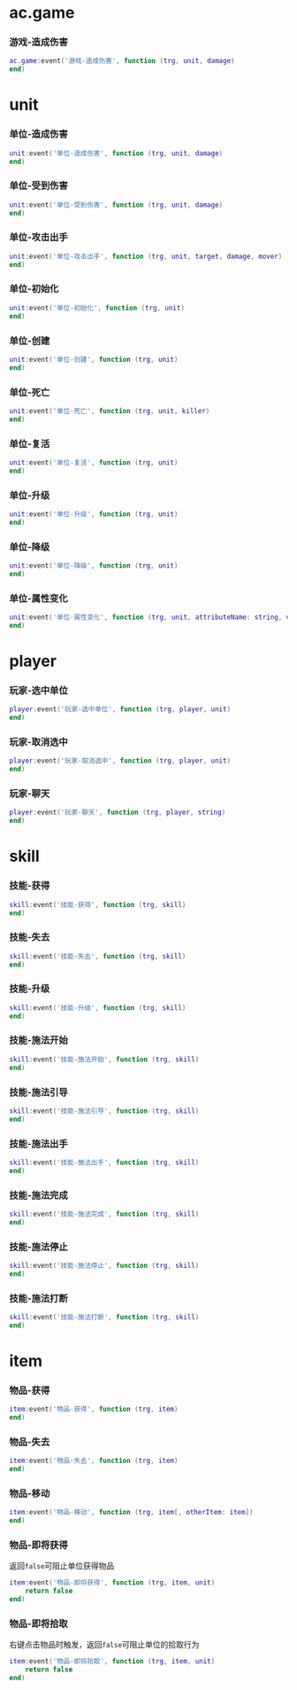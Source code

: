 # ac.game

### 游戏-造成伤害
```lua
ac.game:event('游戏-造成伤害', function (trg, unit, damage)
end)
```

# unit

### 单位-造成伤害
```lua
unit:event('单位-造成伤害', function (trg, unit, damage)
end)
```

### 单位-受到伤害
```lua
unit:event('单位-受到伤害', function (trg, unit, damage)
end)
```

### 单位-攻击出手
```lua
unit:event('单位-攻击出手', function (trg, unit, target, damage, mover)
end)
```

### 单位-初始化
```lua
unit:event('单位-初始化', function (trg, unit)
end)
```

### 单位-创建
```lua
unit:event('单位-创建', function (trg, unit)
end)
```

### 单位-死亡
```lua
unit:event('单位-死亡', function (trg, unit, killer)
end)
```

### 单位-复活
```lua
unit:event('单位-复活', function (trg, unit)
end)
```

### 单位-升级
```lua
unit:event('单位-升级', function (trg, unit)
end)
```

### 单位-降级
```lua
unit:event('单位-降级', function (trg, unit)
end)
```

### 单位-属性变化
```lua
unit:event('单位-属性变化', function (trg, unit, attributeName: string, value: number)
end)
```

# player

### 玩家-选中单位
```lua
player:event('玩家-选中单位', function (trg, player, unit)
end)
```

### 玩家-取消选中
```lua
player:event('玩家-取消选中', function (trg, player, unit)
end)
```

### 玩家-聊天
```lua
player:event('玩家-聊天', function (trg, player, string)
end)
```

# skill

### 技能-获得
```lua
skill:event('技能-获得', function (trg, skill)
end)
```

### 技能-失去
```lua
skill:event('技能-失去', function (trg, skill)
end)
```

### 技能-升级
```lua
skill:event('技能-升级', function (trg, skill)
end)
```

### 技能-施法开始
```lua
skill:event('技能-施法开始', function (trg, skill)
end)
```

### 技能-施法引导
```lua
skill:event('技能-施法引导', function (trg, skill)
end)
```

### 技能-施法出手
```lua
skill:event('技能-施法出手', function (trg, skill)
end)
```

### 技能-施法完成
```lua
skill:event('技能-施法完成', function (trg, skill)
end)
```

### 技能-施法停止
```lua
skill:event('技能-施法停止', function (trg, skill)
end)
```

### 技能-施法打断
```lua
skill:event('技能-施法打断', function (trg, skill)
end)
```

# item

### 物品-获得
```lua
item:event('物品-获得', function (trg, item)
end)
```

### 物品-失去
```lua
item:event('物品-失去', function (trg, item)
end)
```

### 物品-移动
```lua
item:event('物品-移动', function (trg, item[, otherItem: item])
end)
```

### 物品-即将获得

返回`false`可阻止单位获得物品

```lua
item:event('物品-即将获得', function (trg, item, unit)
    return false
end)
```

### 物品-即将拾取

右键点击物品时触发，返回`false`可阻止单位的拾取行为

```lua
item:event('物品-即将拾取', function (trg, item, unit)
    return false
end)
```
